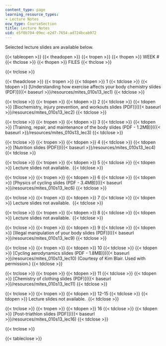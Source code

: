 ```yaml
---
content_type: page
learning_resource_types:
- Lecture Notes
ocw_type: CourseSection
title: Lecture Notes
uid: e5f0b704-09ec-e2d7-7654-ad724bcab972
---
```


Selected lecture slides are available below.

{{< tableopen >}}
{{< theadopen >}}
{{< tropen >}}
{{< thopen >}}
WEEK #
{{< thclose >}}
{{< thopen >}}
FILES
{{< thclose >}}

{{< trclose >}}

{{< theadclose >}}
{{< tropen >}}
{{< tdopen >}}
1
{{< tdclose >}}
{{< tdopen >}}
[Understanding how exercise affects your body chemistry slides (PDF)]({{< baseurl >}}/resources/mites_010s13_lec1)
{{< tdclose >}}

{{< trclose >}}
{{< tropen >}}
{{< tdopen >}}
2
{{< tdclose >}}
{{< tdopen >}}
[Biochemistry, injury prevention, and workouts slides (PDF)]({{< baseurl >}}/resources/mites_010s13_lec2)
{{< tdclose >}}

{{< trclose >}}
{{< tropen >}}
{{< tdopen >}}
3
{{< tdclose >}}
{{< tdopen >}}
[Training, repair, and maintenance of the body slides (PDF - 1.2MB)]({{< baseurl >}}/resources/mites_010s13_lec3)
{{< tdclose >}}

{{< trclose >}}
{{< tropen >}}
{{< tdopen >}}
4
{{< tdclose >}}
{{< tdopen >}}
[Nutrition slides (PDF)]({{< baseurl >}}/resources/mites_010s13_lec4)
{{< tdclose >}}

{{< trclose >}}
{{< tropen >}}
{{< tdopen >}}
5
{{< tdclose >}}
{{< tdopen >}}
Lecture slides not available. 
{{< tdclose >}}

{{< trclose >}}
{{< tropen >}}
{{< tdopen >}}
6
{{< tdclose >}}
{{< tdopen >}}
[Physics of cycling slides (PDF - 3.4MB)]({{< baseurl >}}/resources/mites_010s13_lec6)
{{< tdclose >}}

{{< trclose >}}
{{< tropen >}}
{{< tdopen >}}
7
{{< tdclose >}}
{{< tdopen >}}
Lecture slides not available. 
{{< tdclose >}}

{{< trclose >}}
{{< tropen >}}
{{< tdopen >}}
8
{{< tdclose >}}
{{< tdopen >}}
Lecture slides not available. 
{{< tdclose >}}

{{< trclose >}}
{{< tropen >}}
{{< tdopen >}}
9
{{< tdclose >}}
{{< tdopen >}}
[Illegal manipulation of your body slides (PDF)]({{< baseurl >}}/resources/mites_010s13_lec9)
{{< tdclose >}}

{{< trclose >}}
{{< tropen >}}
{{< tdopen >}}
10
{{< tdclose >}}
{{< tdopen >}}
[Cycling aerodynamics slides (PDF - 1.8MB)]({{< baseurl >}}/resources/mites_010s13_lec10) (Courtesy of Kim Blair. Used with permission.)
{{< tdclose >}}

{{< trclose >}}
{{< tropen >}}
{{< tdopen >}}
11
{{< tdclose >}}
{{< tdopen >}}
[Chemistry of clothing slides (PDF)]({{< baseurl >}}/resources/mites_010s13_lec11)
{{< tdclose >}}

{{< trclose >}}
{{< tropen >}}
{{< tdopen >}}
12-15
{{< tdclose >}}
{{< tdopen >}}
Lecture slides not available. 
{{< tdclose >}}

{{< trclose >}}
{{< tropen >}}
{{< tdopen >}}
16
{{< tdclose >}}
{{< tdopen >}}
[Post-triathlon slides (PDF)]({{< baseurl >}}/resources/mites_010s13_lec16)
{{< tdclose >}}

{{< trclose >}}

{{< tableclose >}}